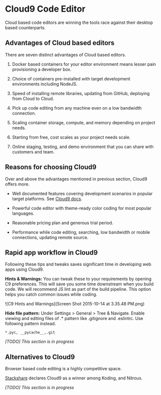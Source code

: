 # Cloud9 Code Editor

Cloud based code editors are winning the tools race against their desktop based counterparts. 

## Advantages of Cloud based editors

There are seven distinct advantages of Cloud based editors.

1. Docker based containers for your editor environment means lesser pain provisioning a developer box.

2. Choice of containers pre-installed with target development environments including NodeJS.

3. Speed of installing remote libraries, updating from GitHub, deploying from Cloud to Cloud.

4. Pick up code editing from any machine even on a low bandwidth connection.

5. Scaling container storage, compute, and memory depending on project needs.

6. Starting from free, cost scales as your project needs scale.

7. Online staging, testing, and demo environment that you can share with customers and team.

## Reasons for choosing Cloud9

Over and above the advantages mentioned in previous section, Cloud9 offers more.

- Well documented features covering development scenarios in popular target platforms. See [Cloud9 docs](https://docs.c9.io/docs/). 

- Powerful code editor with theme-ready color coding for most popular languages.

- Reasonable pricing plan and generous trial period.

- Performance while code editing, searching, low bandwidth or mobile connections, updating remote source.

## Rapid app workflow in Cloud9

Following these tips and tweaks saves significant time in developing web apps using Cloud9.

**Hints & Warnings:** You can tweak these to your requirements by opening C9 preferences. This will save you some time downstream when you build code. We will recommend JS lint as part of the build pipeline. This option helps you catch common issues while coding.

![C9 Hints and Warnings](Screen Shot 2015-10-14 at 3.35.48 PM.png)

**Hide file pattern:** Under Settings > General > Tree & Navigate. Enable viewing and editing files of .* pattern like .gitignore and .eslintrc. Use following pattern instead.

```
*.pyc, __pycache__,.git
```

*[TODO] This section is in progress*
 
## Alternatives to Cloud9

Browser based code editing is a highly competitive space.

[Stackshare](http://stackshare.io/stackups/cloud9-ide-vs-nitrous-io-vs-koding) declares Cloud9 as a winner among Koding, and Nitrous.

*[TODO] This section is in progress*
